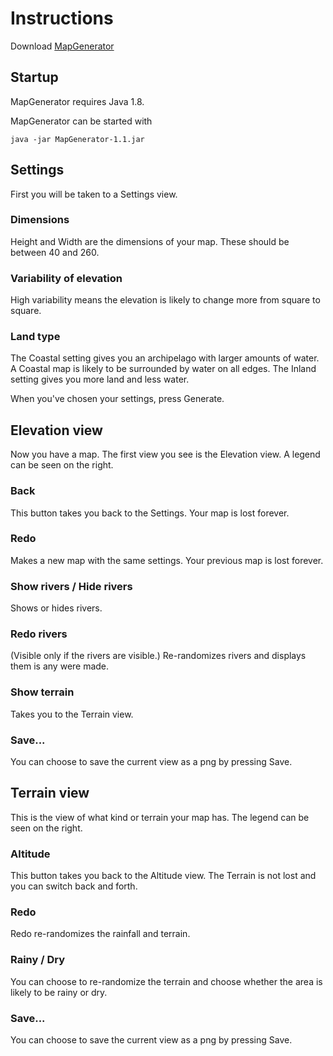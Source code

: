 # Instructions

Download [MapGenerator](https://github.com/otsohelos/ot_harjoitustyo/releases/tag/v1.1)

## Startup

MapGenerator requires Java 1.8.

MapGenerator can be started with 

```
java -jar MapGenerator-1.1.jar
```

## Settings

First you will be taken to a Settings view.

### Dimensions

Height and Width are the dimensions of your map. These should be between 40 and 260.

### Variability of elevation

High variability means the elevation is likely to change more from square to square.

### Land type

The Coastal setting gives you an archipelago with larger amounts of water. A Coastal map is likely to be surrounded by water on all edges. The Inland setting gives you more land and less water.

When you've chosen your settings, press Generate.

## Elevation view

Now you have a map. The first view you see is the Elevation view. A legend can be seen on the right.

### Back

This button takes you back to the Settings. Your map is lost forever.

### Redo

Makes a new map with the same settings. Your previous map is lost forever.

### Show rivers / Hide rivers

Shows or hides rivers.

### Redo rivers

(Visible only if the rivers are visible.) Re-randomizes rivers and displays them is any were made.

### Show terrain

Takes you to the Terrain view.

### Save...

You can choose to save the current view as a png by pressing Save.


## Terrain view

This is the view of what kind or terrain your map has. The legend can be seen on the right.

### Altitude

This button takes you back to the Altitude view. The Terrain is not lost and you can switch back and forth.

### Redo

Redo re-randomizes the rainfall and terrain.

### Rainy / Dry

You can choose to re-randomize the terrain and choose whether the area is likely to be rainy or dry.

### Save...

You can choose to save the current view as a png by pressing Save.